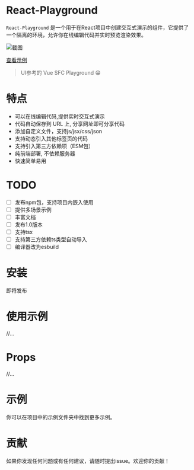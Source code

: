 # React-Playground
`React-Playground` 是一个用于在React项目中创建交互式演示的组件，它提供了一个隔离的环境，允许你在线编辑代码并实时预览渲染效果。

![截图](https://raw.githubusercontent.com/fewismuch/react-playground/main/src/example/index.png)

[查看示例](https://fewismuch.github.io/react-playground) 

> UI参考的 Vue SFC Playground 😁

# 特点
- 可以在线编辑代码,提供实时交互式演示
- 代码自动保存到 URL 上, 分享网址即可分享代码
- 添加自定义文件，支持js/jsx/css/json
- 支持动态引入其他标签页的代码
- 支持引入第三方依赖项（ESM包）
- 纯前端部署, 不依赖服务器
- 快速简单易用

# TODO
- [ ] 发布npm包，支持项目内嵌入使用
- [ ] 提供多场景示例
- [ ] 丰富文档
- [ ] 发布1.0版本
- [ ] 支持tsx
- [ ] 支持第三方依赖ts类型自动导入
- [ ] 编译器改为esbuild

# 安装
即将发布

# 使用示例
//...

# Props
//...

# 示例
你可以在项目中的示例文件夹中找到更多示例。


# 贡献
如果你发现任何问题或有任何建议，请随时提出issue。欢迎你的贡献！
